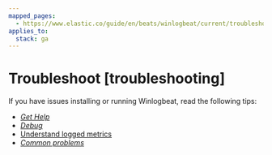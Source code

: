 ```yaml
---
mapped_pages:
  - https://www.elastic.co/guide/en/beats/winlogbeat/current/troubleshooting.html
applies_to:
  stack: ga
---
```


# Troubleshoot [troubleshooting]

If you have issues installing or running Winlogbeat, read the following tips:

* [*Get Help*](/reference/winlogbeat/getting-help.md)
* [*Debug*](/reference/winlogbeat/enable-winlogbeat-debugging.md)
* [Understand logged metrics](/reference/winlogbeat/understand-winlogbeat-logs.md)
* [*Common problems*](/reference/winlogbeat/faq.md)

